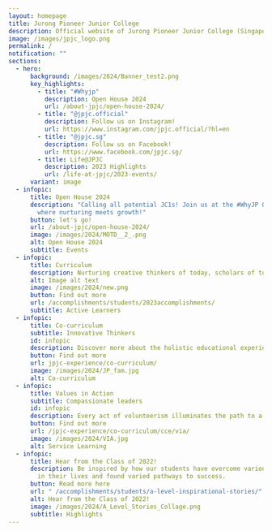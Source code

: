 ```yaml
---
layout: homepage
title: Jurong Pioneer Junior College
description: Official website of Jurong Pioneer Junior College (Singapore)
image: /images/jpjc_logo.png
permalink: /
notification: ""
sections:
  - hero:
      background: /images/2024/Banner_test2.png
      key_highlights:
        - title: "#Whyjp"
          description: Open House 2024
          url: /about-jpjc/open-house-2024/
        - title: "@jpjc.official"
          description: Follow us on Instagram!
          url: https://www.instagram.com/jpjc.official/?hl=en
        - title: "@jpjc.sg"
          description: Follow us on Facebook!
          url: https://www.facebook.com/jpjc.sg/
        - title: Life@JPJC
          description: 2023 Highlights
          url: /life-at-jpjc/2023-events/
      variant: image
  - infopic:
      title: Open House 2024
      description: "Calling all potential JC1s! Join us at the #WhyJP Open House 2024
        where nurturing meets growth!"
      button: let's go!
      url: /about-jpjc/open-house-2024/
      image: /images/2024/MOTD__2_.png
      alt: Open House 2024
      subtitle: Events
  - infopic:
      title: Curriculum
      description: Nurturing creative thinkers of today, scholars of tomorrow
      alt: Image alt text
      image: /images/2024/new.png
      button: Find out more
      url: /accomplishments/students/2023accomplishments/
      subtitle: Active Learners
  - infopic:
      title: Co-curriculum
      subtitle: Innovative Thinkers
      id: infopic
      description: Discover more about the holistic educational experiences JPJC offers!
      button: Find out more
      url: jpjc-experience/co-curriculum/
      image: /images/2024/JP_fam.jpg
      alt: Co-curriculum
  - infopic:
      title: Values in Action
      subtitle: Compassionate leaders
      id: infopic
      description: Every act of volunteerism illuminates the path to a kinder world for all.
      button: Find out more
      url: /jpjc-experience/co-curriculum/cce/via/
      image: /images/2024/VIA.jpg
      alt: Service Learning
  - infopic:
      title: Hear from the Class of 2022!
      description: Be inspired by how our students have overcome various difficulties
        in their lives and found varied pathways to success.
      button: Read more here
      url: " /accomplishments/students/a-level-inspirational-stories/"
      alt: Hear from the Class of 2022!
      image: /images/2024/A_Level_Stories_Collage.png
      subtitle: Highlights
---
```

